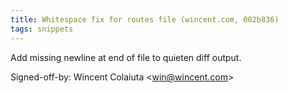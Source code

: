```yaml
---
title: Whitespace fix for routes file (wincent.com, 002b836)
tags: snippets
---
```


Add missing newline at end of file to quieten diff output.

Signed-off-by: Wincent Colaiuta &lt;win@wincent.com&gt;
